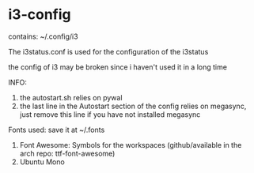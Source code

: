 # i3-config

contains: ~/.config/i3

The i3status.conf is used for the configuration of the i3status

the config of i3 may be broken since i haven't used it in a long time

INFO:
  1. the autostart.sh relies on pywal 
  2. the last line in the Autostart section of the config relies on megasync, just remove this line if you have not installed megasync

Fonts used: save it at ~/.fonts
  1. Font Awesome: Symbols for the workspaces (github/available in the arch repo: ttf-font-awesome)
  2. Ubuntu Mono
